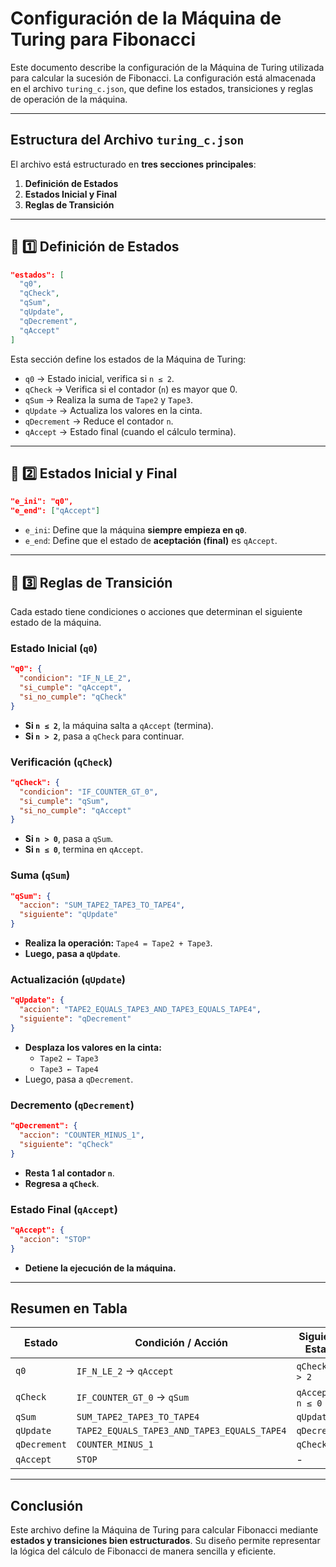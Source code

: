 # Configuración de la Máquina de Turing para Fibonacci

Este documento describe la configuración de la Máquina de Turing utilizada para calcular la sucesión de Fibonacci. La configuración está almacenada en el archivo `turing_c.json`, que define los estados, transiciones y reglas de operación de la máquina.

---

## Estructura del Archivo `turing_c.json`
El archivo está estructurado en **tres secciones principales**:

1. **Definición de Estados**
2. **Estados Inicial y Final**
3. **Reglas de Transición**

---

## 🔹 1️⃣ Definición de Estados
```json
"estados": [
  "q0",
  "qCheck",
  "qSum",
  "qUpdate",
  "qDecrement",
  "qAccept"
]
```
Esta sección define los estados de la Máquina de Turing:
- `q0` → Estado inicial, verifica si `n ≤ 2`.
- `qCheck` → Verifica si el contador (`n`) es mayor que 0.
- `qSum` → Realiza la suma de `Tape2` y `Tape3`.
- `qUpdate` → Actualiza los valores en la cinta.
- `qDecrement` → Reduce el contador `n`.
- `qAccept` → Estado final (cuando el cálculo termina).

---

## 🔹 2️⃣ Estados Inicial y Final
```json
"e_ini": "q0",
"e_end": ["qAccept"]
```
- `e_ini`: Define que la máquina **siempre empieza en `q0`**.
- `e_end`: Define que el estado de **aceptación (final)** es `qAccept`.

---

## 🔹 3️⃣ Reglas de Transición
Cada estado tiene condiciones o acciones que determinan el siguiente estado de la máquina.

### Estado Inicial (`q0`)
```json
"q0": {
  "condicion": "IF_N_LE_2",
  "si_cumple": "qAccept",
  "si_no_cumple": "qCheck"
}
```
- **Si `n ≤ 2`**, la máquina salta a `qAccept` (termina).
- **Si `n > 2`**, pasa a `qCheck` para continuar.

### Verificación (`qCheck`)
```json
"qCheck": {
  "condicion": "IF_COUNTER_GT_0",
  "si_cumple": "qSum",
  "si_no_cumple": "qAccept"
}
```
- **Si `n > 0`**, pasa a `qSum`.
- **Si `n ≤ 0`**, termina en `qAccept`.

### Suma (`qSum`)
```json
"qSum": {
  "accion": "SUM_TAPE2_TAPE3_TO_TAPE4",
  "siguiente": "qUpdate"
}
```
- **Realiza la operación:** `Tape4 = Tape2 + Tape3`.
- **Luego, pasa a `qUpdate`**.

### Actualización (`qUpdate`)
```json
"qUpdate": {
  "accion": "TAPE2_EQUALS_TAPE3_AND_TAPE3_EQUALS_TAPE4",
  "siguiente": "qDecrement"
}
```
- **Desplaza los valores en la cinta:**
  - `Tape2 ← Tape3`
  - `Tape3 ← Tape4`
- Luego, pasa a `qDecrement`.

###  Decremento (`qDecrement`)
```json
"qDecrement": {
  "accion": "COUNTER_MINUS_1",
  "siguiente": "qCheck"
}
```
- **Resta 1 al contador `n`**.
- **Regresa a `qCheck`**.

###  Estado Final (`qAccept`)
```json
"qAccept": {
  "accion": "STOP"
}
```
- **Detiene la ejecución de la máquina.**

---

##  Resumen en Tabla
| Estado       | Condición / Acción                        | Siguiente Estado |
|-------------|---------------------------------|-----------------|
| `q0`       | `IF_N_LE_2` → `qAccept` | `qCheck` si `n > 2` |
| `qCheck`   | `IF_COUNTER_GT_0` → `qSum` | `qAccept` si `n ≤ 0` |
| `qSum`     | `SUM_TAPE2_TAPE3_TO_TAPE4` | `qUpdate` |
| `qUpdate`  | `TAPE2_EQUALS_TAPE3_AND_TAPE3_EQUALS_TAPE4` | `qDecrement` |
| `qDecrement` | `COUNTER_MINUS_1` | `qCheck` |
| `qAccept`  | `STOP` | - |

---

##  Conclusión
Este archivo define la Máquina de Turing para calcular Fibonacci mediante **estados y transiciones bien estructurados**. Su diseño permite representar la lógica del cálculo de Fibonacci de manera sencilla y eficiente.

